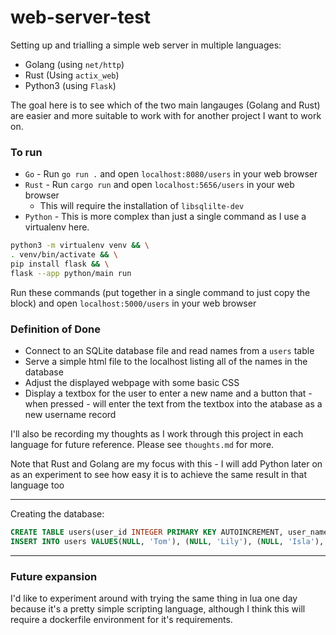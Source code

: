 # web-server-test

Setting up and trialling a simple web server in multiple languages:
* Golang (using `net/http`)
* Rust (Using `actix_web`)
* Python3 (using `Flask`)

The goal here is to see which of the two main langauges (Golang and Rust) are
easier and more suitable to work with for another project I want to work on.

### To run
* `Go` - Run `go run .` and open `localhost:8080/users` in your web browser
* `Rust` - Run `cargo run` and open `localhost:5656/users` in your web browser
    * This will require the installation of `libsqlilte-dev`
* `Python` - This is more complex than just a single command as I use a
virtualenv here.

```bash
python3 -m virtualenv venv && \
. venv/bin/activate && \
pip install flask && \
flask --app python/main run
```

Run these commands (put together in a single command to just copy the block)
and open `localhost:5000/users` in your web browser


### Definition of Done
* Connect to an SQLite database file and read names from a `users` table
* Serve a simple html file to the localhost listing all of the names in the
database
* Adjust the displayed webpage with some basic CSS
* Display a textbox for the user to enter a new name and a button that - when
pressed - will enter the text from the textbox into the atabase as a new
username record

I'll also be recording my thoughts as I work through this project in each
language for future reference. Please see `thoughts.md` for more.

Note that Rust and Golang are my focus with this - I will add Python later on
as an experiment to see how easy it is to achieve the same result in that
language too

---

Creating the database:

```sql
CREATE TABLE users(user_id INTEGER PRIMARY KEY AUTOINCREMENT, user_name CHAR(50) NOT NULL UNIQUE);
INSERT INTO users VALUES(NULL, 'Tom'), (NULL, 'Lily'), (NULL, 'Isla'), (NULL, 'Damian');
```

---

### Future expansion
I'd like to experiment around with trying the same thing in lua one day because
it's a pretty simple scripting language, although I think this will require a
dockerfile environment for it's requirements.
